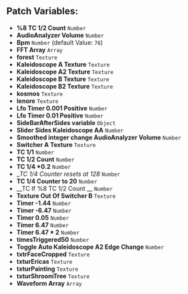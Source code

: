 ## Patch Variables:

* __%8 TC 1/2 Count__ ```Number```
* __AudioAnalyzer Volume__ ```Number```
* __Bpm__ ```Number``` (default Value: `76`)
* __FFT Array__ ```Array```
* __forest__ ```Texture```
* __Kaleidoscope A Texture__ ```Texture```
* __Kaleidoscope A2 Texture__ ```Texture```
* __Kaleidoscope B Texture__ ```Texture```
* __Kaleidoscope B2 Texture__ ```Texture```
* __kosmos__ ```Texture```
* __lenore__ ```Texture```
* __Lfo Timer 0.001 Positive__ ```Number```
* __Lfo Timer 0.01 Positive__ ```Number```
* __SideBarAfterSides variable__ ```Object```
* __Slider Sides Kaleidoscope AA__ ```Number```
* __Smoothed integer change AudioAnalyzer Volume__ ```Number```
* __Switcher A Texture__ ```Texture```
* __TC 1/1__ ```Number```
* __TC 1/2 Count__ ```Number```
* __TC 1/4 *0.2__ ```Number```
* __TC 1/4 Counter _resets at 128__ ```Number```
* __TC 1/4 Counter to 20__ ```Number```
* __TC If %8 TC 1/2 Count __ ```Number```
* __Texture Out Of Switcher B__ ```Texture```
* __Timer -1.44__ ```Number```
* __Timer -6.47__ ```Number```
* __Timer 0.05__ ```Number```
* __Timer 6.47__ ```Number```
* __Timer 6.47 * 2__ ```Number```
* __timesTriggered50__ ```Number```
* __Toggle Auto Kaleidoscope A2 Edge Change__ ```Number```
* __txtrFaceCropped__ ```Texture```
* __txturEricas__ ```Texture```
* __txturPainting__ ```Texture```
* __txturShroomTree__ ```Texture```
* __Waveform Array__ ```Array```

